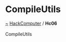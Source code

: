 <a id="compileutils"></a>
<h1>CompileUtils</h1>
<a id="a01572"></a>
<a href="https://github.com/CharlesCarley/HackComputer#~">~</a>
<a href="index.md#index">HackComputer</a>
<span class="inline-text">/</span>
<span class="bold-text"><b>Hc06</b></span>
<br/>
<br/>
<span class="inline-text">CompileUtils </span>
</div>
</div>
</body>
</html>
